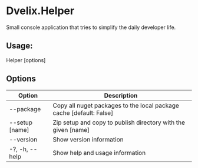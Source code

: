 # Dvelix.Helper

Small console application that tries to simplify the daily developer life.

## Usage:

Helper [options]

## Options

| Option         | Description                                                         |
|----------------|---------------------------------------------------------------------|
| --package      | Copy all nuget packages to the local package cache [default: False] |
| --setup [name] | Zip setup and copy to publish directory with the given [name]       |
| --version      | Show version information                                            |
| -?, -h, --help | Show help and usage information                                     |